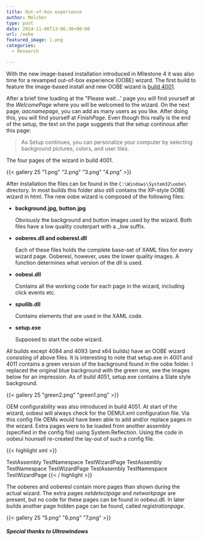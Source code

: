 ```yaml
---
title: Out-of-box experience
author: Melcher
type: post
date: 2014-11-06T13:06:36+00:00
url: /oobe
featured_image: 1.png
categories:
  - Research

---
```

With the new image-based installation introduced in Milestone 4 it was also time for a revamped out-of-box experience (OOBE) wizard. The first build to feature the image-based install and new OOBE wizard is [build 4001](/guide/b4001).

After a brief time loading at the "Please wait&#8230;' page you will find yourself at the _WelcomePage_ where you will be welcomed to the wizard. On the next page, _aacnamepage_, you can add as many users as you like. After doing this, you will find yourself at _FinishPage_. Even though this really is the end of the setup, the text on the page suggests that the setup continous after this page:

> As Setup continues, you can personalize your computer by selecting background pictures, colors, and user tiles.

The four pages of the wizard in build 4001.

{{< gallery 25 "1.png" "2.png" "3.png" "4.png" >}}

After installation the files can be found in the `C:\Windows\System32\oobe\` directory. In most builds this folder also still contains the XP-style OOBE wizard in html. The new oobe wizard is composed of the following files:

* **background.jpg, button.jpg**

	Obviously the background and button images used by the wizard. Both files have a low quality couterpart with a _low suffix.

* **ooberes.dll and ooberesl.dll** 

	Each of these files holds the complete base-set of XAML files for every wizard page. Ooberesl, however, uses the lower quality images. A function determines what version of the dll is used.

* **oobeui.dll**

	Contains all the working code for each page in the wizard, including click events etc.

* **spuilib.dll**

	Contains elements that are used in the XAML code.

* **setup.exe**

	Supposed to start the oobe wizard.

All builds except 4084 and 4093 (and x64 builds) have an OOBE wizard consisting of above files. It is interesting to note that setup.exe in 4001 and 4011 contains a green version of the background found in the oobe folder. I replaced the original blue background with the green one, see the images below for an impression. As of build 4051, setup.exe contains a Slate style background.

{{< gallery 25 "green2.png" "green1.png" >}}

OEM configurability was also introduced in build 4051. At start of the wizard, oobeui will always check for the OEMUI.xml configuration file. Via this config file OEMs would have been able to add and/or replace pages in the wizard. Extra pages were to be loaded from another assembly (specified in the config file) using System.Reflection. Using the code in oobeui hounsell re-created the lay-out of such a config file.

{{< highlight xml >}}
<?xml version="1.0"?>
<Wizard xmlns:xsi="http://www.w3.org/2001/XMLSchema-instance" xmlns:xsd="http://www.w3.org/2001/XMLSchema">
	<OEMAdd>
		<WizardPageData>
			<Assembly>TestAssembly</Assembly>
			<NameSpace>TestNamespace</NameSpace>
			<WizardPage>TestWizardPage</WizardPage>
		</WizardPageData>
	</OEMAdd>
	<RegAdd>
		<WizardPageData>
			<Assembly>TestAssembly</Assembly>
			<NameSpace>TestNamespace</NameSpace>
			<WizardPage>TestWizardPage</WizardPage>
		</WizardPageData>
	</RegAdd>
	<RegReplace>
		<WizardPageData>
			<Assembly>TestAssembly</Assembly>
			<NameSpace>TestNamespace</NameSpace>
			<WizardPage>TestWizardPage</WizardPage>
		</WizardPageData>
	</RegReplace>
</Wizard>
{{< / highlight >}}

The ooberes and ooberesl contain more pages than shown during the actual wizard. The extra pages _netdetectpage_ and _networkpage_ are present, but no code for these pages can be found in oobeui.dll. In later builds another page hidden page can be found, called _registrationpage_.

{{< gallery 25 "5.png" "6.png" "7.png" >}}

##### Special thanks to Ultrawindows